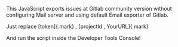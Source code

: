This JavaScript exports issues at Gitlab community version without
configuring Mail server and using default Email exporter of Gitlab.

Just replace [token]{.mark} , [projectId , YourURL]{.mark}

And run the script inside the Developer Tools Console!
